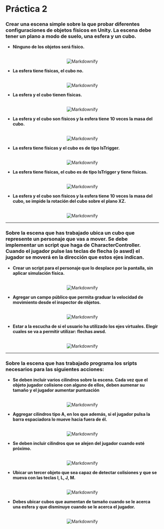 # Práctica 2


### Crear una escena simple sobre la que probar diferentes configuraciones de objetos físicos en Unity. La escena debe tener un plano a modo de suelo, una esfera y un cubo.


* **Ninguno de los objetos será físico.**
<div align="center">
  <br>
  <img src="img/1a.png" alt="Markdownify">
</div>


* **La esfera tiene físicas, el cubo no.**
<div align="center">
  <br>
  <img src="img/1b.gif" alt="Markdownify">
</div>


* **La esfera y el cubo tienen físicas.**
<div align="center">
  <br>
  <img src="img/1c.gif" alt="Markdownify">
</div>


* **La esfera y el cubo son físicos y la esfera tiene 10 veces la masa del cubo.**
<div align="center">
  <br>
  <img src="img/1d.gif" alt="Markdownify">
</div>


* **La esfera tiene físicas y el cubo es de tipo IsTrigger.**
<div align="center">
  <br>
  <img src="img/1e.gif" alt="Markdownify">
</div>


* **La esfera tiene físicas, el cubo es de tipo IsTrigger y tiene físicas.**
<div align="center">
  <br>
  <img src="img/1f.gif" alt="Markdownify">
</div>


* **La esfera y el cubo son físicos y la esfera tiene 10 veces la masa del cubo, se impide la rotación del cubo sobre el plano XZ.**
<div align="center">
  <br>
  <img src="img/1g.gif" alt="Markdownify">
</div>


---


### Sobre la escena que has trabajado ubica un cubo que represente un personaje que vas a mover. Se debe implementar un script que haga de CharacterController. Cuando el jugador pulse las teclas de flecha (o aswd) el jugador se moverá en la dirección que estos ejes indican.


* **Crear un script para el personaje que lo desplace por la pantalla, sin aplicar simulación física.**
<div align="center">
  <br>
  <img src="img/2a.gif" alt="Markdownify">
</div>


* **Agregar un campo público que permita graduar la velocidad de movimiento desde el inspector de objetos.**
<div align="center">
  <br>
  <img src="img/2b.gif" alt="Markdownify">
</div>


* **Estar a la escucha de si el usuario ha utilizado los ejes virtuales. Elegir cuales se va a permitir utilizar: flechas awsd.**
<div align="center">
  <br>
  <img src="img/2c.gif" alt="Markdownify">
</div>


---


### Sobre la escena que has trabajado programa los sripts necesarios para las siguientes acciones: 


* **Se deben incluir varios cilindros sobre la escena. Cada vez que el objeto jugador colisione con alguno de ellos, deben aumenar su tamaño y el jugador aumentar puntuación**
<div align="center">
  <br>
  <img src="img/3a.gif" alt="Markdownify">
</div>


* **Aggregar cilindros tipo A, en los que además, si el jugador pulsa la barra espaciadora lo mueve hacia fuera de él.**
<div align="center">
  <br>
  <img src="img/3b.gif" alt="Markdownify">
</div>


* **Se deben incluir cilindros que se alejen del jugador cuando esté próximo.**
<div align="center">
  <br>
  <img src="img/3c.gif" alt="Markdownify">
</div>


* **Ubicar un tercer objeto que sea capaz de detectar colisiones y que se mueva con las teclas I, L, J, M.**
<div align="center">
  <br>
  <img src="img/3d.gif" alt="Markdownify">
</div>


* **Debes ubicar cubos que aumentan de tamaño cuando se le acerca una esfera y que disminuye cuando se le acerca el jugador.**
<div align="center">
  <br>
  <img src="img/3e.gif" alt="Markdownify">
</div>
